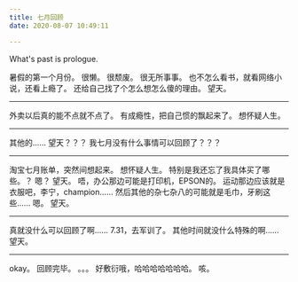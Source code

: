 ```yaml
---
title: 七月回顾
date: 2020-08-07 10:49:11

---
```

What's past is prologue.

<!--more-->

暑假的第一个月份。
很懒。
很颓废。
很无所事事。
也不怎么看书，就看网络小说，还看上瘾了。
还给自己找了个怎么想怎么傻的理由。
望天。


----------
外卖以后真的能不点就不点了。
有成瘾性，把自己惯的飘起来了。
想怀疑人生。


----------
其他的……
望天？？？
我七月没有什么事情可以回顾了？？？


----------
淘宝七月账单，突然间想起来。
想怀疑人生。
特别是我还忘了我具体买了哪些。？
嗯？
望天。
唔，办公那边可能是打印机，EPSON的。
运动那边应该就是衣服吧，李宁，champion……
然后其他的杂七杂八的可能就是毛巾，牙刷这些……
嗯。
望天。


----------
真就没什么可以回顾了啊……
7.31，去军训了。
其他时间就没什么特殊的啊……
望天。


----------
okay。
回顾完毕。
。。。
好敷衍哦，哈哈哈哈哈哈哈。
咳。

